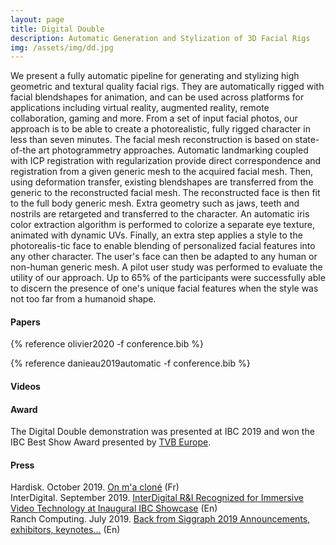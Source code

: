 ```yaml
---
layout: page
title: Digital Double
description: Automatic Generation and Stylization of 3D Facial Rigs
img: /assets/img/dd.jpg
---
```


We present a fully automatic pipeline for generating and stylizing high geometric and textural quality facial rigs. They are automatically rigged with facial blendshapes for animation, and can be used across platforms for applications including virtual reality, augmented reality, remote collaboration, gaming and more. From a set of input facial photos, our approach is to be able to create a photorealistic, fully rigged character in less than seven minutes. The facial mesh reconstruction is based on state-of-the art photogrammetry approaches. Automatic landmarking coupled with ICP registration with regularization provide direct correspondence and registration from a given generic mesh to the acquired facial mesh. Then, using deformation transfer, existing blendshapes are transferred from the generic to the reconstructed facial mesh. The reconstructed face is then fit to the full body generic mesh. Extra geometry such as jaws, teeth and nostrils are retargeted and transferred to the character. An automatic iris color extraction algorithm is performed to colorize a separate eye texture, animated with dynamic UVs. Finally, an extra step applies a style to the photorealis-tic face to enable blending of personalized facial features into any other character. The user's face can then be adapted to any human or non-human generic mesh. A pilot user study was performed to evaluate the utility of our approach. Up to 65% of the participants were successfully able to discern the presence of one's unique facial features when the style was not too far from a humanoid shape.

#### Papers

{% reference olivier2020 -f conference.bib %}

{% reference danieau2019automatic -f conference.bib %}

#### Videos 
<div class="video_row">
    <object type="text/html" data="http://www.dailymotion.com/embed/video/x72iin7" style="width:700px;height:394px;"></object>
</div>
<div class="video_row">
    <object type="text/html" data="http://www.youtube.com/embed/NRnCYlXJSQc" style="width:700px;height:394px;"></object>
</div>

#### Award

The Digital Double demonstration was presented at IBC 2019 and won the IBC Best Show Award presented by [TVB Europe](https://www.tvbeurope.com/business/best-of-show-at-ibc-2019-winners-announced).

#### Press

Hardisk. October 2019. [On m'a cloné](https://www.youtube.com/watch?v=kDSI132lqEU) (Fr)<br />
InterDigital. September 2019. [InterDigital R&I Recognized for Immersive Video Technology at Inaugural IBC Showcase](https://www.interdigital.com/post/interdigital-ri-recognized-for-immersive-video-technology-at-inaugural-ibc-showcase) (En) <br />
Ranch Computing. July 2019. [Back from Siggraph 2019 Announcements, exhibitors, keynotes...](https://blog.ranchcomputing.com/back-from-siggraph-2019) (En)
